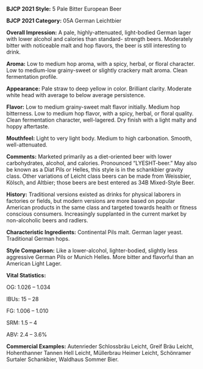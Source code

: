 <b>BJCP 2021 Style:</b> 5 Pale Bitter European Beer

<b>BJCP 2021 Category:</b> 05A German Leichtbier

<b>Overall Impression:</b> A pale, highly-attenuated, light-bodied
German lager with lower alcohol and calories than standard-
strength beers. Moderately bitter with noticeable malt and hop
flavors, the beer is still interesting to drink.

<b>Aroma:</b> Low to medium hop aroma, with a spicy, herbal, or
floral character. Low to medium-low grainy-sweet or slightly
crackery malt aroma. Clean fermentation profile.

<b>Appearance:</b> Pale straw to deep yellow in color. Brilliant
clarity. Moderate white head with average to below average
persistence.

<b>Flavor:</b> Low to medium grainy-sweet malt flavor initially.
Medium hop bitterness. Low to medium hop flavor, with a
spicy, herbal, or floral quality. Clean fermentation character,
well-lagered. Dry finish with a light malty and hoppy aftertaste.

<b>Mouthfeel:</b> Light to very light body. Medium to high
carbonation. Smooth, well-attenuated.

<b>Comments:</b> Marketed primarily as a diet-oriented beer with
lower carbohydrates, alcohol, and calories. Pronounced
“LYESHT-beer.” May also be known as a Diat Pils or Helles,
this style is in the schankbier gravity class. Other variations of
Leicht class beers can be made from Weissbier, Kölsch, and
Altbier; those beers are best entered as 34B Mixed-Style Beer.

<b>History:</b> Traditional versions existed as drinks for physical
laborers in factories or fields, but modern versions are more
based on popular American products in the same class and
targeted towards health or fitness conscious consumers.
Increasingly supplanted in the current market by non-alcoholic
beers and radlers.

<b>Characteristic Ingredients:</b> Continental Pils malt. German
lager yeast. Traditional German hops.

<b>Style Comparison:</b> Like a lower-alcohol, lighter-bodied,
slightly less aggressive German Pils or Munich Helles. More
bitter and flavorful than an American Light Lager.

<b>Vital Statistics:</b>

OG: 1.026 – 1.034

IBUs: 15 – 28

FG: 1.006 – 1.010

SRM: 1.5 – 4

ABV: 2.4 – 3.6%

<b>Commercial Examples:</b> Autenrieder Schlossbräu Leicht,
Greif Bräu Leicht, Hohenthanner Tannen Hell Leicht,
Müllerbrau Heimer Leicht, Schönramer Surtaler Schankbier,
Waldhaus Sommer Bier.
